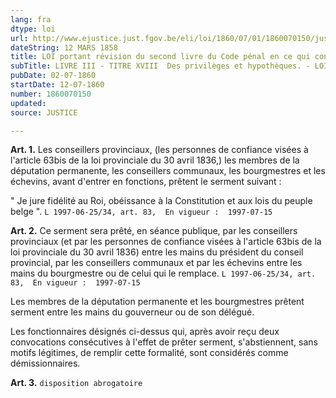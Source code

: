 ```yaml
---
lang: fra
dtype: loi
url: http://www.ejustice.just.fgov.be/eli/loi/1860/07/01/1860070150/justel
dateString: 12 MARS 1858
title: LOI portant révision du second livre du Code pénal en ce qui concerne les crimes et délits qui portent atteinte aux relations internationales
subTitle: LIVRE III - TITRE XVIII  Des privilèges et hypothèques. - LOI HYPOTHECAIRE
pubDate: 02-07-1860
startDate: 12-07-1860
number: 1860070150
updated: 
source: JUSTICE

---
```

**Art. 1.** Les conseillers provinciaux, (les personnes de confiance visées à l'article 63bis de la loi provinciale du 30 avril 1836,) les membres de la députation permanente, les conseillers communaux, les bourgmestres et les échevins, avant d'entrer en fonctions, prêtent le serment suivant :

" Je jure fidélité au Roi, obéissance à la Constitution et aux lois du peuple belge ". `L 1997-06-25/34, art. 83,  En vigueur :  1997-07-15`


**Art. 2.** Ce serment sera prêté, en séance publique, par les conseillers provinciaux (et par les personnes de confiance visées à l'article 63bis de la loi provinciale du 30 avril 1836) entre les mains du président du conseil provincial, par les conseillers communaux et par les échevins entre les mains du bourgmestre ou de celui qui le remplace. `L 1997-06-25/34, art. 83,  En vigueur :  1997-07-15`

Les membres de la députation permanente et les bourgmestres prêtent serment entre les mains du gouverneur ou de son délégué.

Les fonctionnaires désignés ci-dessus qui, après avoir reçu deux convocations consécutives à l'effet de prêter serment, s'abstiennent, sans motifs légitimes, de remplir cette formalité, sont considérés comme démissionnaires.


**Art. 3.** `disposition abrogatoire`


